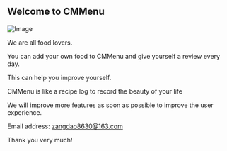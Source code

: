 ## Welcome to CMMenu

![Image](1024)

We are all food lovers. 

You can add your own food to CMMenu and give yourself a review every day. 

This can help you improve yourself. 

CMMenu is like a recipe log to record the beauty of your life

We will improve more features as soon as possible to improve the user experience.

Email address: zangdao8630@163.com

Thank you very much!

